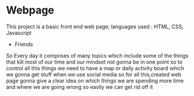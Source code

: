 # Webpage
This project is a basic front end web page; languages used : HTML, CSS, Javascript

 * Friends
 
 
  So Every day it comprises of many topics  which include some of the things that kill most of our time and our mindset not gonna be in one point so to control all this things we need to have a map or daily activity board which we gonna get stuff when we use social media so for all this,created web page gonna give a clear idea on which things we are spending more time and where we are going wrong so easily we can get rid off it

